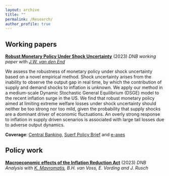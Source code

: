 ```yaml
---
layout: archive
title: ""
permalink: /Research/
author_profile: true
---
```


Working papers
--------------

[**Robust Monetary Policy Under Shock Uncertainty**](https://www.dnb.nl/en/publications/research-publications/working-paper-2023/793-robust-monetary-policy-under-shock-uncertainty/) (2023) _DNB working paper_ with [_J.W. van den End_](https://www.dnb.nl/en/research/personal-pages/jan-willem-van-den-end/)

We assess the robustness of monetary policy under shock uncertainty based on a novel empirical method. Shock uncertainty arises from the inability to observe the output gap in real time, by which the contribution of supply and demand shocks to inflation is unknown. We apply our method in a medium-scale Dynamic Stochastic General Equilibrium (DSGE) model to the recent inflation surge in the US. We find that robust monetary policy aimed at limiting extreme welfare losses under shock uncertainty should neither be too strong nor too mild, given the probability that supply shocks are a dominant driver of economic fluctuations. An overly strong response to inflation in supply driven scenarios is associated with large tail losses due to adverse output dynamics.

**Coverage**: [Central Banking](https://www.centralbanking.com/central-banks/economics/7960573/dnb-paper-examines-robustness-of-monetary-policy), [Suerf Policy Brief](https://www.suerf.org/publications/suerf-policy-notes-and-briefs/robust-monetary-policy-under-shock-uncertainty/) and [e-axes](https://e-axes.com/policymaking-under-uncertainty/)

Policy work
--------------

[**Macroeconomic effects of the Inflation Reduction Act**](https://www.dnb.nl/en/publications/research-publications/analysis/macroeconomic-effects-of-the-inflation-reduction-act/) (2023) _DNB Analysis_ with _[K. Mavromatis](https://www.dnb.nl/en/research/personal-pages/kostas-mavromatis/), B.H. van Voss, E. Vording and J. Rusch_
